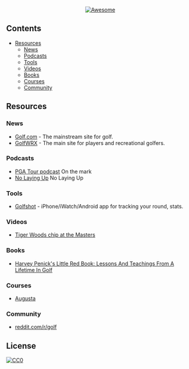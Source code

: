 <div align="center">
	<br>
	<a href="https://awesome.re">
		<img src="https://awesome.re/badge-flat2.svg" alt="Awesome">
	</a>
	<br>
</div>


## Contents

- [Resources](#resources)
	- [News](#news)
	- [Podcasts](#podcasts)
	- [Tools](#tools)
	- [Videos](#videos)
	- [Books](#books)
	- [Courses](#courses)
	- [Community](#community)

## Resources

### News

- [Golf.com](http://golf.com) - The mainstream site for golf.
- [GolfWRX](https://www.golfwrx.com) - The main site for players and recreational golfers.

### Podcasts
- [PGA Tour podcast](http://onthemark1.radio.pgatour.com/rss) On the mark
- [No Laying Up](https://podcasts.apple.com/us/podcast/no-laying-up-golf-podcast/id880837011) No Laying Up

### Tools

- [Golfshot](https://golfshot.com) - iPhone/iWatch/Android app for tracking your round, stats.

### Videos

- [Tiger Woods chip at the Masters](https://www.youtube.com/watch?v=jebVgqCRYD4)

### Books

- [Harvey Penick's Little Red Book: Lessons And Teachings From A Lifetime In Golf](https://www.amazon.com/Harvey-Penicks-Little-Red-Book/dp/1451683219)

### Courses

- [Augusta](https://www.masters.com)

### Community

- [reddit.com/r/golf](https://www.reddit.com/r/golf)

## License

[![CC0](http://mirrors.creativecommons.org/presskit/buttons/88x31/svg/cc-zero.svg)](https://creativecommons.org/publicdomain/zero/1.0/)
